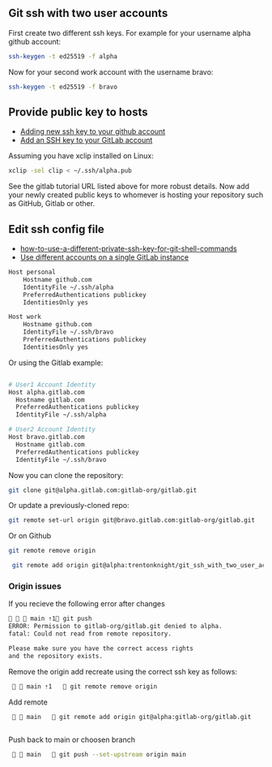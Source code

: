 ## Git ssh with two user accounts

First create two different ssh keys. For example for your username alpha github account:

```bash
ssh-keygen -t ed25519 -f alpha
```
Now for your second work account with the username bravo:

```bash
ssh-keygen -t ed25519 -f bravo
```
## Provide public key to hosts
* [Adding new ssh key to your github account](https://docs.github.com/en/authentication/connecting-to-github-with-ssh/adding-a-new-ssh-key-to-your-github-account)
* [Add an SSH key to your GitLab account](https://docs.gitlab.com/ee/user/ssh.html)

Assuming you have xclip installed on Linux:

```bash
xclip -sel clip < ~/.ssh/alpha.pub
```
See the gitlab tutorial URL listed above for more robust details. Now add your newly created public keys to whomever is hosting your repository such as GitHub, Gitlab or other. 

## Edit ssh config file
* [how-to-use-a-different-private-ssh-key-for-git-shell-commands](https://www.howtogeek.com/devops/how-to-use-a-different-private-ssh-key-for-git-shell-commands/)
* [Use different accounts on a single GitLab instance](https://docs.gitlab.com/ee/user/ssh.html)

```bash
Host personal
	Hostname github.com
	IdentityFile ~/.ssh/alpha
	PreferredAuthentications publickey
	IdentitiesOnly yes

Host work
	Hostname github.com
	IdentityFile ~/.ssh/bravo
	PreferredAuthentications publickey
	IdentitiesOnly yes
```

Or using the Gitlab example:

```bash

# User1 Account Identity
Host alpha.gitlab.com
  Hostname gitlab.com
  PreferredAuthentications publickey
  IdentityFile ~/.ssh/alpha

# User2 Account Identity
Host bravo.gitlab.com
  Hostname gitlab.com
  PreferredAuthentications publickey
  IdentityFile ~/.ssh/bravo
```

Now you can clone the repository:

```bash
git clone git@alpha.gitlab.com:gitlab-org/gitlab.git
```

Or update a previously-cloned repo:

```bash
git remote set-url origin git@bravo.gitlab.com:gitlab-org/gitlab.git
```	
Or on Github 

```bash
git remote remove origin
```

```bash
 git remote add origin git@alpha:trentonknight/git_ssh_with_two_user_accounts.git

```



### Origin issues

If you recieve the following error after changes

```bash
   main ⇡1 git push                                                  ✔ 
ERROR: Permission to gitlab-org/gitlab.git denied to alpha.
fatal: Could not read from remote repository.

Please make sure you have the correct access rights
and the repository exists.
```
Remove the origin add recreate using the correct ssh key as follows:

```bash
   main ⇡1    git remote remove origin
```

Add remote
```bash
   main    git remote add origin git@alpha:gitlab-org/gitlab.git
                                 
```
Push back to main or choosen branch
```bash
   main    git push --set-upstream origin main
```








